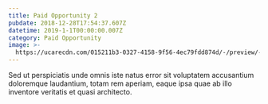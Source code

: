 ```yaml
---
title: Paid Opportunity 2
pubdate: 2018-12-28T17:54:37.607Z
datetime: 2019-1-1T00:00:00.007Z
category: Paid Opportunity
image: >-
  https://ucarecdn.com/015211b3-0327-4158-9f56-4ec79fdd874d/-/preview/-/enhance/50/
---
```

Sed ut perspiciatis unde omnis iste natus error sit voluptatem accusantium doloremque laudantium, totam rem aperiam, eaque ipsa quae ab illo inventore veritatis et quasi architecto.


